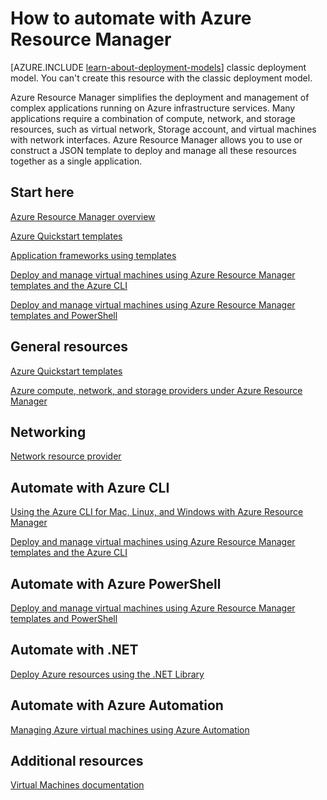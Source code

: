 <properties
	pageTitle="Automate with Azure Resource Manager | Windows Azure"
	description="Get links to topics on how to automate the creation and management of Azure virtual machines by using Resource Manager."
	services="virtual-machines"
	documentationCenter=""
	authors="davidmu1"
	manager="timlt"
	editor=""
	tags="azure-resource-manager"/>

<tags
	ms.service="virtual-machines"
	ms.date="07/09/2015"
	wacn.date=""/>


# How to automate with Azure Resource Manager

[AZURE.INCLUDE [learn-about-deployment-models](../includes/learn-about-deployment-models-rm-include.md)] classic deployment model. You can't create this resource with the classic deployment model.

Azure Resource Manager simplifies the deployment and management of complex applications running on Azure infrastructure services. Many applications require a combination of compute, network, and storage resources, such as virtual network, Storage account, and virtual machines with network interfaces. Azure Resource Manager allows you to use or construct a JSON template to deploy and manage all these resources together as a single application.

## Start here

[Azure Resource Manager overview](/documentation/articles/resource-group-overview)

[Azure Quickstart templates](http://go.microsoft.com/fwlink/p/?linkid=536445&clcid=0x409)

[Application frameworks using templates](/documentation/articles/virtual-machines-app-frameworks)

[Deploy and manage virtual machines using Azure Resource Manager templates and the Azure CLI](http://go.microsoft.com/fwlink/p/?linkid=534868&clcid=0x409)

[Deploy and manage virtual machines using Azure Resource Manager templates and PowerShell](/documentation/articles/virtual-machines-deploy-rmtemplates-powershell)

## General resources

[Azure Quickstart templates](http://azure.microsoft.com/documentation/templates/)

[Azure compute, network, and storage providers under Azure Resource Manager](/documentation/articles/virtual-machines-azurerm-versus-azuresm)


## Networking

[Network resource provider](http://go.microsoft.com/fwlink/p/?linkid=534943&clcid=0x409)


## Automate with Azure CLI

[Using the Azure CLI for Mac, Linux, and Windows with Azure Resource Manager](/documentation/articles/xplat-cli-azure-resource-manager)

[Deploy and manage virtual machines using Azure Resource Manager templates and the Azure CLI](http://go.microsoft.com/fwlink/p/?linkid=534868&clcid=0x409)

## Automate with Azure PowerShell

[Deploy and manage virtual machines using Azure Resource Manager templates and PowerShell](/documentation/articles/virtual-machines-deploy-rmtemplates-powershell)


## Automate with .NET

[Deploy Azure resources using the .NET Library](/documentation/articles/virtual-machines-arm-deployment)


## Automate with Azure Automation

[Managing Azure virtual machines using Azure Automation](/documentation/articles/automation-manage-virtual-machines)



## Additional resources

[Virtual Machines documentation](/documentation/services/virtual-machines/)
